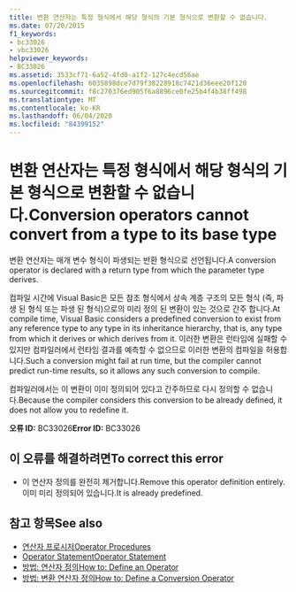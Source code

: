 ```yaml
---
title: 변환 연산자는 특정 형식에서 해당 형식의 기본 형식으로 변환할 수 없습니다.
ms.date: 07/20/2015
f1_keywords:
- bc33026
- vbc33026
helpviewer_keywords:
- BC33026
ms.assetid: 3533cf71-6a52-4fd0-a1f2-127c4ecd56ae
ms.openlocfilehash: 6035898dce7d79f38228918c7421d36eee20f120
ms.sourcegitcommit: f8c270376ed905f6a8896ce0fe25b4f4b38ff498
ms.translationtype: MT
ms.contentlocale: ko-KR
ms.lasthandoff: 06/04/2020
ms.locfileid: "84399152"
---
```

# <a name="conversion-operators-cannot-convert-from-a-type-to-its-base-type"></a><span data-ttu-id="9a3c5-102">변환 연산자는 특정 형식에서 해당 형식의 기본 형식으로 변환할 수 없습니다.</span><span class="sxs-lookup"><span data-stu-id="9a3c5-102">Conversion operators cannot convert from a type to its base type</span></span>
<span data-ttu-id="9a3c5-103">변환 연산자는 매개 변수 형식이 파생되는 반환 형식으로 선언됩니다.</span><span class="sxs-lookup"><span data-stu-id="9a3c5-103">A conversion operator is declared with a return type from which the parameter type derives.</span></span>  
  
 <span data-ttu-id="9a3c5-104">컴파일 시간에 Visual Basic은 모든 참조 형식에서 상속 계층 구조의 모든 형식 (즉, 파생 된 형식 또는 파생 된 형식)으로의 미리 정의 된 변환이 있는 것으로 간주 합니다.</span><span class="sxs-lookup"><span data-stu-id="9a3c5-104">At compile time, Visual Basic considers a predefined conversion to exist from any reference type to any type in its inheritance hierarchy, that is, any type from which it derives or which derives from it.</span></span> <span data-ttu-id="9a3c5-105">이러한 변환은 런타임에 실패할 수 있지만 컴파일러에서 런타임 결과를 예측할 수 없으므로 이러한 변환의 컴파일을 허용합니다.</span><span class="sxs-lookup"><span data-stu-id="9a3c5-105">Such a conversion might fail at run time, but the compiler cannot predict run-time results, so it allows any such conversion to compile.</span></span>  
  
 <span data-ttu-id="9a3c5-106">컴파일러에서는 이 변환이 이미 정의되어 있다고 간주하므로 다시 정의할 수 없습니다.</span><span class="sxs-lookup"><span data-stu-id="9a3c5-106">Because the compiler considers this conversion to be already defined, it does not allow you to redefine it.</span></span>  
  
 <span data-ttu-id="9a3c5-107">**오류 ID:** BC33026</span><span class="sxs-lookup"><span data-stu-id="9a3c5-107">**Error ID:** BC33026</span></span>  
  
## <a name="to-correct-this-error"></a><span data-ttu-id="9a3c5-108">이 오류를 해결하려면</span><span class="sxs-lookup"><span data-stu-id="9a3c5-108">To correct this error</span></span>  
  
- <span data-ttu-id="9a3c5-109">이 연산자 정의를 완전히 제거합니다.</span><span class="sxs-lookup"><span data-stu-id="9a3c5-109">Remove this operator definition entirely.</span></span> <span data-ttu-id="9a3c5-110">이미 미리 정의되어 있습니다.</span><span class="sxs-lookup"><span data-stu-id="9a3c5-110">It is already predefined.</span></span>  
  
## <a name="see-also"></a><span data-ttu-id="9a3c5-111">참고 항목</span><span class="sxs-lookup"><span data-stu-id="9a3c5-111">See also</span></span>

- [<span data-ttu-id="9a3c5-112">연산자 프로시저</span><span class="sxs-lookup"><span data-stu-id="9a3c5-112">Operator Procedures</span></span>](../programming-guide/language-features/procedures/operator-procedures.md)
- [<span data-ttu-id="9a3c5-113">Operator Statement</span><span class="sxs-lookup"><span data-stu-id="9a3c5-113">Operator Statement</span></span>](../language-reference/statements/operator-statement.md)
- [<span data-ttu-id="9a3c5-114">방법: 연산자 정의</span><span class="sxs-lookup"><span data-stu-id="9a3c5-114">How to: Define an Operator</span></span>](../programming-guide/language-features/procedures/how-to-define-an-operator.md)
- [<span data-ttu-id="9a3c5-115">방법: 변환 연산자 정의</span><span class="sxs-lookup"><span data-stu-id="9a3c5-115">How to: Define a Conversion Operator</span></span>](../programming-guide/language-features/procedures/how-to-define-a-conversion-operator.md)

